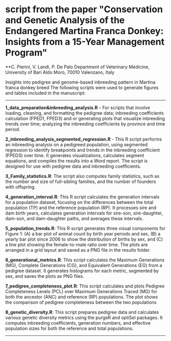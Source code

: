 # script from the paper "Conservation and Genetic Analysis of the Endangered Martina Franca Donkey: Insights from a 15-Year Management Program"
**C. Pierini, V. Landi, P. De Palo
Department of Veterinary Medicine, University of Bari Aldo Moro, 70010 Valenzano, Italy

Insights into pedigree and genome-based inbreeding pattern in Martina franca donkey breed
The following scripts were used to generate figures and tables included in the manuscript:

-------

**1_data_preparation&inbreeding_analysis.R** – For scripts that involve loading, cleaning, and formatting the pedigree data;  inbreeding coefficients calculation (FPED1, FPED3) and or generating plots that visualize inbreeding trends over time; analyzing the inbreeding coefficients by province and time period.

**2_inbreeding_analysis_segmented_regression.R** - This R script performs an inbreeding analysis on a pedigreed population, using segmented regression to identify breakpoints and trends in the inbreeding coefficient (FPED3) over time. It generates visualizations, calculates segment equations, and compiles the results into a Word report. The script is designed for use with pedigree data and inbreeding coefficients.

**3_Family_statistics.R**: The script also computes family statistics, such as the number and size of full-sibling families, and the number of founders with offspring. 

**4_generation_interval.R**: This R script calculates the generation intervals for a population dataset, focusing on the differences between the total population (TP) and the reference population (RP). It processes sire and dam birth years, calculates generation intervals for sire-son, sire-daughter, dam-son, and dam-daughter paths, and averages these intervals. 

**5_population_trends.R**: This R script generates three visual components for Figure 1: (A) a bar plot of animal count by birth year periods and sex, (B) a yearly bar plot since 2006 to show the distribution of births by sex, and (C) a line plot showing the female-to-male ratio over time. The plots are arranged in a grid layout and saved as a PNG file in the results folder.

**6_generational_metrics.R**: This script calculates the Maximum Generations (MG), Complete Generations (CG), and Equivalent Generations (EG) from a pedigree dataset. It generates histograms for each metric, segmented by sex, and saves the plots as PNG files. 

**7_pedigree_completeness_plot.R**: This script calculates and plots Pedigree Completeness Levels (PCL) over Maximum Generations Traced (MG) for both the ancestor (ANC) and reference (RP) populations. The plot shows the comparison of pedigree completeness between the two populations

**8_genetic_diversity.R**: This script prepares pedigree data and calculates various genetic diversity metrics using the purgeR and optiSel packages. It computes inbreeding coefficients, generation numbers, and effective population sizes for both the reference and total populations.

-------

